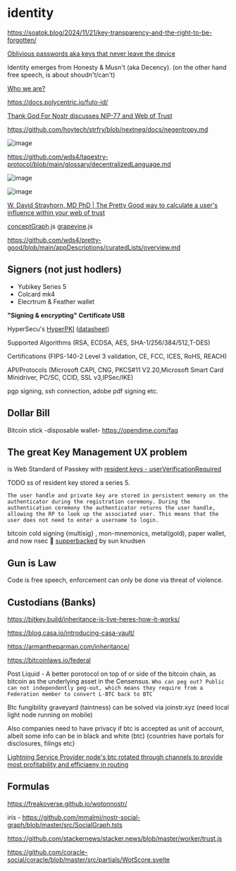 # identity

https://soatok.blog/2024/11/21/key-transparency-and-the-right-to-be-forgotten/

[Oblivious passwords aka keys that never leave the device](https://blog.cloudflare.com/opaque-oblivious-passwords/)

Identity emerges from Honesty & Musn't (aka Decency). (on the other hand free speech, is about shoudn't/can't)

[Who we are?](https://letters.empiresec.co/p/what-are-we)

https://docs.polycentric.io/futo-id/

[Thank God For Nostr discusses NIP-77 and Web of Trust](https://fountain.fm/episode/aD6Jp6wGxOOitdqeaBii)

https://github.com/hoytech/strfry/blob/nextneg/docs/negentropy.md

![image](https://github.com/user-attachments/assets/cc0e0118-8dc8-4b77-ae2c-eb663336590a)

https://github.com/wds4/tapestry-protocol/blob/main/glossary/decentralizedLanguage.md

![image](https://github.com/user-attachments/assets/0568e807-5647-49e9-abd4-1b196d3c38dc)

![image](https://github.com/user-attachments/assets/80823e74-00eb-4098-83cb-77fb36083c3b)

[W. David Strayhorn, MD PhD | The Pretty Good way to calculate a user's influence within your web of trust](https://habla.news/a/naddr1qqxnzdes8q6rwv3hxs6rjvpeqgs98k45ww24g26dl8yatvefx3qrkaglp2yzu6dm3hv2vcxl822lqtgrqsqqqa28kn8wur)

[conceptGraph](https://github.com/wds4/brainstorm/blob/main/src/redux/features/conceptGraph/slice.js).js [grapevine](https://github.com/wds4/brainstorm/blob/main/src/redux/features/grapevine/slice.js).js

https://github.com/wds4/pretty-good/blob/main/appDescriptions/curatedLists/overview.md

## Signers (not just hodlers)

* Yubikey Series 5
* Colcard mk4
* Elecrtrum & Feather wallet

**"Signing & encrypting" Certificate USB**

HyperSecu's [HyperPKI](https://www.hypersecu.com/hyperpki) ([datasheet](https://www.hypersecu.com/_files/ugd/5aae8d_e2fcd1c4e48749138b12f349d67d49a8.pdf)) 

Supported Algorithms (RSA, ECDSA, AES, SHA-1/256/384/512,T-DES) 

Certifications (FIPS-140-2 Level 3 validation, CE, FCC, ICES, RoHS, REACH) 

API/Protocols (Microsoft CAPI, CNG, PKCS#11 V2.20,Microsoft Smart Card Minidriver, PC/SC, CCID, SSL v3,IPSec/IKE)

pgp signing, ssh connection, adobe pdf signing etc.

## Dollar Bill

Bitcoin stick -disposable wallet- https://opendime.com/faq

## The great Key Management UX problem

is Web Standard of Passkey with [resident keys - userVerificationRequired](https://developers.yubico.com/WebAuthn/WebAuthn_Developer_Guide/Resident_Keys.html) 

TODO ss of resident key stored a series 5.

`The user handle and private key are stored in persistent memory on the authenticator during the registration ceremony. During the authentication ceremony the authenticator returns the user handle, allowing the RP to look up the associated user. This means that the user does not need to enter a username to login.`

bitcoin cold signing {multisig} , mon-mnemonics, metal(gold), paper wallet, and now nsec 🤦 [supperbacked](https://github.com/superbacked/superbacked) by sun knudsen

## Gun is Law

Code is free speech, enforcement can only be done via threat of violence.

## Custodians (Banks)

https://bitkey.build/inheritance-is-live-heres-how-it-works/

https://blog.casa.io/introducing-casa-vault/

https://armantheparman.com/inheritance/

https://bitcoinlaws.io/federal

Post Liquid - A better porotocol on top of or side of the bitcoin chain, as bitcoin as the underlying asset in the Censensus. 
`Who can peg out? Public can not independently peg-out, which means they require from a Federation member to convert L-BTC back to BTC`

Btc fungibility graveyard (taintness) can be solved via joinstr.xyz (need local light node running on mobile) 

Also companies need to have privacy if btc is accepted as unit of account, albeit some info can be in black and white (btc) {countries have portals for disclosures, filings etc} 

[Lightning Service Provider node's btc rotated through channels to provide most profitability and efficiaeny in routing
](https://www.voltage.cloud/blog/deprecating-flow-2-0---paving-the-way-for-a-superior-solution)


## Formulas

https://freakoverse.github.io/wotonnostr/

iris - https://github.com/mmalmi/nostr-social-graph/blob/master/src/SocialGraph.tsts

https://github.com/stackernews/stacker.news/blob/master/worker/trust.js

https://github.com/coracle-social/coracle/blob/master/src/partials/WotScore.svelte

